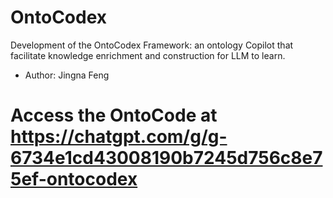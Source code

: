 # OntoCodex
Development of the OntoCodex Framework: an ontology Copilot that facilitate knowledge enrichment and construction for LLM to learn.
- Author: Jingna Feng

# Access the OntoCode at https://chatgpt.com/g/g-6734e1cd43008190b7245d756c8e75ef-ontocodex
